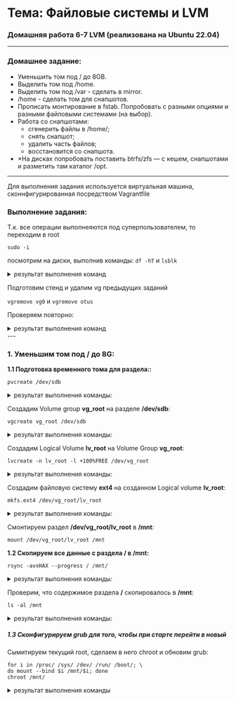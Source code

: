 # Тема: Файловые системы и LVM

### Домашняя работа 6-7 LVM (реализована на Ubuntu 22.04)
---
### Домашнее задание:
   - Уменьшить том под / до 8GB.  
   - Выделить том под /home.  
   - Выделить том под /var - сделать в mirror.
   - /home - сделать том для снапшотов. 
   - Прописать монтирование в fstab. Попробовать с разными опциями и разными файловыми системами (на выбор).
   - Работа со снапшотами:
     - сгенерить файлы в /home/;
     - снять снапшот;
     - удалить часть файлов;
     - восстановится со снапшота.
   - *На дисках попробовать поставить btrfs/zfs — с кешем, снапшотами и разметить там каталог /opt.
---

Для выполнения задания используется виртуальная машина, сконнфигурированная посредством Vagrantfile

### Выполнение задания:

Т.к. все операции выполнеяются под суперпользователем, то переходим в root

`sudo -i`

посмотрим на диски, выполнив команды: `df -hT` и `lsblk`
<details>
<summary>
   результат выполнения команд
</summary>
   
`df -hT`

```
Filesystem                        Type   Size  Used Avail Use% Mounted on
tmpfs                             tmpfs   96M  1.1M   95M   2% /run
/dev/mapper/ubuntu--vg-ubuntu--lv ext4    62G  5.2G   54G   9% /
tmpfs                             tmpfs  479M     0  479M   0% /dev/shm
tmpfs                             tmpfs  5.0M     0  5.0M   0% /run/lock
/dev/sda2                         ext4   2.0G  234M  1.6G  13% /boot
tmpfs                             tmpfs   96M  4.0K   96M   1% /run/user/1000
```
`lsblk`
```
NAME                      MAJ:MIN RM   SIZE RO TYPE MOUNTPOINTS
loop0                       7:0    0  89.4M  1 loop /snap/lxd/31333
loop1                       7:1    0  53.3M  1 loop /snap/snapd/19457
loop2                       7:2    0  63.7M  1 loop /snap/core20/2434
loop3                       7:3    0  44.3M  1 loop /snap/snapd/23258
loop4                       7:4    0  63.4M  1 loop /snap/core20/1974
loop5                       7:5    0 111.9M  1 loop /snap/lxd/24322
sda                         8:0    0   128G  0 disk 
├─sda1                      8:1    0     1M  0 part 
├─sda2                      8:2    0     2G  0 part /boot
└─sda3                      8:3    0   126G  0 part 
  └─ubuntu--vg-ubuntu--lv 253:1    0    63G  0 lvm  /
sdb                         8:16   0    10G  0 disk 
└─otus-test               253:0    0    10G  0 lvm  
sdc                         8:32   0     2G  0 disk 
└─otus-test               253:0    0    10G  0 lvm  
sdd                         8:48   0     1G  0 disk 
├─vg0-mirror_rmeta_0      253:2    0     4M  0 lvm  
│ └─vg0-mirror            253:6    0   816M  0 lvm  
└─vg0-mirror_rimage_0     253:3    0   816M  0 lvm  
  └─vg0-mirror            253:6    0   816M  0 lvm  
sde                         8:64   0     1G  0 disk 
├─vg0-mirror_rmeta_1      253:4    0     4M  0 lvm  
│ └─vg0-mirror            253:6    0   816M  0 lvm  
└─vg0-mirror_rimage_1     253:5    0   816M  0 lvm  
  └─vg0-mirror            253:6    0   816M  0 lvm  
sdf                         8:80   0   250M  0 disk 
```
</details>

Подготовим стенд и удалим vg предыдущих заданий

`vgremove vg0` и `vgremove otus`

Проверяем повторно:

<details>
<summary>
   результат выполнения команд
</summary>
   
`df -hT`

```
Filesystem                        Type   Size  Used Avail Use% Mounted on
tmpfs                             tmpfs   96M 1004K   95M   2% /run
/dev/mapper/ubuntu--vg-ubuntu--lv ext4    62G  5.2G   54G   9% /
tmpfs                             tmpfs  479M     0  479M   0% /dev/shm
tmpfs                             tmpfs  5.0M     0  5.0M   0% /run/lock
/dev/sda2                         ext4   2.0G  234M  1.6G  13% /boot
tmpfs                             tmpfs   96M  4.0K   96M   1% /run/user/1000
```
`lsblk`
```
NAME                      MAJ:MIN RM   SIZE RO TYPE MOUNTPOINTS
NAME                      MAJ:MIN RM   SIZE RO TYPE MOUNTPOINTS
loop0                       7:0    0  89.4M  1 loop /snap/lxd/31333
loop1                       7:1    0  53.3M  1 loop /snap/snapd/19457
loop2                       7:2    0  63.7M  1 loop /snap/core20/2434
loop3                       7:3    0  44.3M  1 loop /snap/snapd/23258
loop4                       7:4    0  63.4M  1 loop /snap/core20/1974
loop5                       7:5    0 111.9M  1 loop /snap/lxd/24322
sda                         8:0    0   128G  0 disk 
├─sda1                      8:1    0     1M  0 part 
├─sda2                      8:2    0     2G  0 part /boot
└─sda3                      8:3    0   126G  0 part 
  └─ubuntu--vg-ubuntu--lv 253:1    0    63G  0 lvm  /
sdb                         8:16   0    10G  0 disk 
sdc                         8:32   0     2G  0 disk 
sdd                         8:48   0     1G  0 disk 
sde                         8:64   0     1G  0 disk 
sdf                         8:80   0   250M  0 disk  
```
</details>
---

### 1. Уменьшим том под / до 8G:

**1.1 Подготовка временного тома для раздела::**
   
`pvcreate /dev/sdb`
<details>
<summary> результат выполнения команды: </summary>

```
  Physical volume "/dev/sdb" successfully created.
```
</details>

Создадим Volume group **vg_root** на разделе **/dev/sdb**:

`vgcreate vg_root /dev/sdb`

<details>
<summary> результат выполнения команды: </summary>

```
  Volume group "vg_root" successfully created
```
</details>

Создадим Logical Volume **lv_root** на Volume Group **vg_root**:

`lvcreate -n lv_root -l +100%FREE /dev/vg_root`

<details>
<summary> результат выполнения команды: </summary>

```
WARNING: ext4 signature detected on /dev/vg_root/lv_root at offset 1080. Wipe it? [y/n]: y
  Wiping ext4 signature on /dev/vg_root/lv_root.
  Logical volume "lv_root" created.
```
</details>

Создадим файловую систему **ext4** на созданном Logical volume **lv_root**:

`mkfs.ext4 /dev/vg_root/lv_root`

<details>
<summary> результат выполнения команды: </summary>

```
mke2fs 1.46.5 (30-Dec-2021)
Creating filesystem with 2620416 4k blocks and 655360 inodes
Filesystem UUID: 709102ea-efc4-4c92-a23f-e07d2139fca5
Superblock backups stored on blocks: 
        32768, 98304, 163840, 229376, 294912, 819200, 884736, 1605632

Allocating group tables: done                            
Writing inode tables: done                            
Creating journal (16384 blocks): done
Writing superblocks and filesystem accounting information: done 
```
</details>

Смонтируем раздел **/dev/vg_root/lv_root** в **/mnt**:

`mount /dev/vg_root/lv_root /mnt`

**1.2 Скопируем все данные с раздела / в /mnt:**

`rsync -avxHAX --progress / /mnt/`

<details>
<summary> результат выполнения команды: </summary>

```
sent 5,355,165,626 bytes  received 1,393,666 bytes  164,817,208.98 bytes/sec
total size is 5,639,924,116  speedup is 1.05

```
</details>

Проверим, что содержимое раздела **/** скопировалось в **/mnt**:

`ls -al /mnt`

<details>
<summary> результат выполнения команды: </summary>

```
total 2097252
drwxr-xr-x  21 root root       4096 Jan  3 14:02 .
drwxr-xr-x  21 root root       4096 Jan  3 14:02 ..
lrwxrwxrwx   1 root root          7 Aug 10  2023 bin -> usr/bin
drwxr-xr-x   2 root root       4096 Jan 11  2024 boot
drwxr-xr-x   2 root root       4096 Jan  3 13:48 data
drwxr-xr-x   2 root root       4096 Jan  3 14:02 data-snap
drwxr-xr-x   2 root root       4096 Jan  6 10:02 dev
drwxr-xr-x 102 root root       4096 Jan  6 09:36 etc
drwxr-xr-x   3 root root       4096 Jan 10  2024 home
lrwxrwxrwx   1 root root          7 Aug 10  2023 lib -> usr/lib
lrwxrwxrwx   1 root root          9 Aug 10  2023 lib32 -> usr/lib32
lrwxrwxrwx   1 root root          9 Aug 10  2023 lib64 -> usr/lib64
lrwxrwxrwx   1 root root         10 Aug 10  2023 libx32 -> usr/libx32
drwx------   2 root root      16384 Jan 10  2024 lost+found
drwxr-xr-x   2 root root       4096 Aug 10  2023 media
drwxr-xr-x   2 root root       4096 Jan  6 10:04 mnt
drwxr-xr-x   2 root root       4096 Aug 10  2023 opt
dr-xr-xr-x   2 root root       4096 Jan  6 09:36 proc
drwx------   5 root root       4096 Jan  3 17:46 root
drwxr-xr-x   2 root root       4096 Jan  6 09:36 run
lrwxrwxrwx   1 root root          8 Aug 10  2023 sbin -> usr/sbin
drwxr-xr-x   6 root root       4096 Jan  3 13:28 snap
drwxr-xr-x   2 root root       4096 Aug 10  2023 srv
-rw-------   1 root root 2147483648 Jan 10  2024 swap.img
dr-xr-xr-x   2 root root       4096 Jan  6 09:36 sys
drwxrwxrwt  12 root root       4096 Jan  6 09:41 tmp
drwxr-xr-x  14 root root       4096 Aug 10  2023 usr
drwxr-xr-x  13 root root       4096 Aug 10  2023 var
```
</details>

##### 1.3 Сконфигурируем grub для того, чтобы при старте перейти в новый

Сымитируем текущий root, сделаем в него chroot и обновим grub:

```
for i in /proc/ /sys/ /dev/ /run/ /boot/; \
do mount --bind $i /mnt/$i; done
chroot /mnt/
```

<details>
<summary> результат выполнения команды </summary>
```
Sourcing file `/etc/default/grub'
Sourcing file `/etc/default/grub.d/init-select.cfg'
Generating grub configuration file ...
Found linux image: /boot/vmlinuz-5.15.0-91-generic
Found initrd image: /boot/initrd.img-5.15.0-91-generic
Warning: os-prober will not be executed to detect other bootable partitions.
Systems on them will not be added to the GRUB boot configuration.
Check GRUB_DISABLE_OS_PROBER documentation entry.
done
```

**Обновим образ initrd**

`update-initramfs -u`

<details>
<summary> результат выполнения команды: </summary>
   
```
update-initramfs: Generating /boot/initrd.img-5.15.0-91-generic
```
</details>

перезапустим сервер:

`exit`
`reboot`

**Посмотрим картину с дисками после перезагрузки**

`lsblk`

<details>
<summary> результат выполнения команды: </summary>
   
```
NAME                      MAJ:MIN RM   SIZE RO TYPE MOUNTPOINTS
loop0                       7:0    0  63.7M  1 loop /snap/core20/2434
loop1                       7:1    0  63.4M  1 loop /snap/core20/1974
loop2                       7:2    0 111.9M  1 loop /snap/lxd/24322
loop3                       7:3    0  53.3M  1 loop /snap/snapd/19457
loop4                       7:4    0  44.3M  1 loop /snap/snapd/23258
loop5                       7:5    0  89.4M  1 loop /snap/lxd/31333
sda                         8:0    0   128G  0 disk 
├─sda1                      8:1    0     1M  0 part 
├─sda2                      8:2    0     2G  0 part /boot
└─sda3                      8:3    0   126G  0 part 
  └─ubuntu--vg-ubuntu--lv 253:1    0    63G  0 lvm  
sdb                         8:16   0    10G  0 disk 
└─vg_root-lv_root         253:0    0    10G  0 lvm  /
sdc                         8:32   0     2G  0 disk 
sdd                         8:48   0     1G  0 disk 
sde                         8:64   0     1G  0 disk 
sdf                         8:80   0   250M  0 disk
```
</details>

##### 1.4 Изменим размер старой VG и вернем на него / (root)

Удаляем старый LV и создаём новый на 8G

`lvremove /dev/ubuntu-vg/ubuntu-lv`

<details>
<summary> результат выполнения команды: </summary>
   
```
Do you really want to remove and DISCARD active logical volume ubuntu-vg/ubuntu-lv? [y/n]: y
  Logical volume "ubuntu-lv" successfully removed
```
</details>

`lvcreate -n ubuntu-vg/ubuntu-lv -L 8G /dev/ubuntu-vg`

<details>
<summary> результат выполнения команды: </summary>
   
```
  WARNING: ext4 signature detected on /dev/ubuntu-vg/ubuntu-lv at offset 1080. Wipe it? [y/n]: y
  Wiping ext4 signature on /dev/ubuntu-vg/ubuntu-lv.
  Logical volume "ubuntu-lv" created.
```
</details>

Создадим файловую систему ext4 на разделе **/dev/ubuntu-vg/ubuntu-lv**

`mkfs.ext4 /dev/ubuntu-vg/ubuntu-lv`

<details>
<summary> результат выполнения команды: </summary>
   
```
mke2fs 1.46.5 (30-Dec-2021)
Creating filesystem with 2097152 4k blocks and 524288 inodes
Filesystem UUID: c0e6553a-1dfd-4e27-9e70-f94c1d2900f8
Superblock backups stored on blocks: 
        32768, 98304, 163840, 229376, 294912, 819200, 884736, 1605632

Allocating group tables: done                            
Writing inode tables: done                            
Creating journal (16384 blocks): done
Writing superblocks and filesystem accounting information: done 
```
</details>mount /dev/ubuntu-vg/ubuntu-lv /mnt

Смонтируем раздел **/dev/ubuntu-vg/ubuntu-lv** в **/mnt**:

`mount /dev/ubuntu-vg/ubuntu-lv /mnt`

**1.5 Скопируем все данные с раздела / в /mnt:**

`rsync -avxHAX --progress / /mnt/`

<details>
<summary> результат выполнения команды: </summary>

```
sent 5,363,696,169 bytes  received 1,393,387 bytes  84,489,599.31 bytes/sec
total size is 5,648,453,596  speedup is 1.05
```
</details>

Проверим, что содержимое раздела **/** скопировалось в **/mnt**:

`ls -la /mnt`

<details>
<summary> результат выполнения команды: </summary>

```
otal 2097252
drwxr-xr-x  21 root root       4096 Jan  3 14:02 .
drwxr-xr-x  21 root root       4096 Jan  3 14:02 ..
lrwxrwxrwx   1 root root          7 Aug 10  2023 bin -> usr/bin
drwxr-xr-x   2 root root       4096 Jan  6 10:22 boot
drwxr-xr-x   2 root root       4096 Jan  3 13:48 data
drwxr-xr-x   2 root root       4096 Jan  3 14:02 data-snap
drwxr-xr-x   2 root root       4096 Jan  6 10:34 dev
drwxr-xr-x 102 root root       4096 Jan  6 09:36 etc
drwxr-xr-x   3 root root       4096 Jan 10  2024 home
lrwxrwxrwx   1 root root          7 Aug 10  2023 lib -> usr/lib
lrwxrwxrwx   1 root root          9 Aug 10  2023 lib32 -> usr/lib32
lrwxrwxrwx   1 root root          9 Aug 10  2023 lib64 -> usr/lib64
lrwxrwxrwx   1 root root         10 Aug 10  2023 libx32 -> usr/libx32
drwx------   2 root root      16384 Jan 10  2024 lost+found
drwxr-xr-x   2 root root       4096 Aug 10  2023 media
drwxr-xr-x   2 root root       4096 Jan  6 10:36 mnt
drwxr-xr-x   2 root root       4096 Aug 10  2023 opt
dr-xr-xr-x   2 root root       4096 Jan  6 10:25 proc
drwx------   5 root root       4096 Jan  3 17:46 root
drwxr-xr-x   2 root root       4096 Jan  6 10:28 run
lrwxrwxrwx   1 root root          8 Aug 10  2023 sbin -> usr/sbin
drwxr-xr-x   6 root root       4096 Jan  3 13:28 snap
drwxr-xr-x   2 root root       4096 Aug 10  2023 srv
-rw-------   1 root root 2147483648 Jan 10  2024 swap.img
dr-xr-xr-x   2 root root       4096 Jan  6 10:25 sys
drwxrwxrwt  12 root root       4096 Jan  6 10:35 tmp
drwxr-xr-x  14 root root       4096 Aug 10  2023 usr
drwxr-xr-x  13 root root       4096 Aug 10  2023 var
```
</details>


##### 1.6 Сконфигурируем grub для того, чтобы при старте перейти в новый /  
Сымитируем текущий root, сделаем в него chroot и обновим grub:

```
for i in /proc/ /sys/ /dev/ /run/ /boot/; \
do mount --bind $i /mnt/$i; done
chroot /mnt/
```

**Обновим образ initrd**

`update-initramfs -u`

<details>
<summary> результат выполнения команды: </summary>
   
```
update-initramfs: Generating /boot/initrd.img-5.15.0-91-generic
W: Couldn't identify type of root file system for fsck hook
```
</details>

### 2. Выделить том под /var в зеркало

Пока не перезагружаемся и не выходим из под chroot - мы можем заодно перенести /var.

##### 2.1 На свободных дисках создаем зеркало

`pvcreate /dev/sdc /dev/sdd`


<details>
<summary> результат выполнения команды: </summary>
   
```
Physical volume "/dev/sdc" successfully created.
  Physical volume "/dev/sdd" successfully created.
```
</details>

`vgcreate vg_var /dev/sdc /dev/sdd`

<details>
<summary> результат выполнения команды: </summary>
   
```
Volume group "vg_var" successfully created
```
</details>

`lvcreate -L 950M -m1 -n lv_var vg_var`

<details>
<summary> результат выполнения команды: </summary>
   
```
 Rounding up size to full physical extent 952.00 MiB
  Logical volume "lv_var" created.
```
</details>

##### 2.2 Создаем fs и перемещаем туда /var

`mkfs.ext4 /dev/vg_var/lv_var`

<details>
<summary> результат выполнения команды: </summary>
   
```
mke2fs 1.46.5 (30-Dec-2021)
Creating filesystem with 243712 4k blocks and 60928 inodes
Filesystem UUID: 5e0a492b-1798-4e40-98bd-0392ec9962bb
Superblock backups stored on blocks: 
        32768, 98304, 163840, 229376

Allocating group tables: done                            
Writing inode tables: done                            
Creating journal (4096 blocks): done
Writing superblocks and filesystem accounting information: done
```
</details>

`mount /dev/vg_var/lv_var /mnt`
`cp -aR /var/* /mnt/`

**На всякий случай сохраняем содержимое старого var**

`mkdir /tmp/oldvar && mv /var/* /tmp/oldvar`

##### 2.3 монтируем новый var в каталог /var

`umount /mnt`
`mount /dev/vg_var/lv_var /var`

**Правим fstab для автоматического монтирования /var**

```
echo "`blkid | grep var: | awk '{print $2}'` \
 /var ext4 defaults 0 0" >> /etc/fstab
```
**Можно успешно перезагружаться в новый (уменьшенный root) и удалять временную Volume Group**

`exit`
`reboot`

`lvremove /dev/vg_root/lv_root`
<details>
<summary> результат выполнения команды: </summary>
   
```
Do you really want to remove and DISCARD active logical volume vg_root/lv_root? [y/n]: y
  Logical volume "lv_root" successfully removed
```
</details>

`vgremove /dev/vg_root`
<details>
<summary> результат выполнения команды: </summary>
   
```
Volume group "vg_root" successfully removed
```
</details>

`pvremove /dev/sdb`
<details>
<summary> результат выполнения команды: </summary>
   
```
Labels on physical volume "/dev/sdb" successfully wiped.
```
</details>

### 3. Выделить том под /home

##### 3.1 Выделяем том под /home по тому же принципу что делали для /var

lvcreate -n LogVol_Home -L 2G /dev/ubuntu-vg

<details>
<summary> результат выполнения команды: </summary>
   
```
Logical volume "LogVol_Home" created.
```
</details>

 mkfs.ext4 /dev/ubuntu-vg/LogVol_Home

<details>
<summary> результат выполнения команды: </summary>
   
```
mke2fs 1.46.5 (30-Dec-2021)
Creating filesystem with 524288 4k blocks and 131072 inodes
Filesystem UUID: eee72fcd-7ab3-4ad6-8b49-88e19a19c23a
Superblock backups stored on blocks: 
        32768, 98304, 163840, 229376, 294912

Allocating group tables: done                            
Writing inode tables: done                            
Creating journal (16384 blocks): done
Writing superblocks and filesystem accounting information: done
```
</details>

`mount /dev/ubuntu-vg/LogVol_Home /mnt/`

`cp -aR /home/* /mnt/`  

`rm -rf /home/*`  

`umount /mnt`  

`mount /dev/ubuntu-vg/LogVol_Home /home/`
 

##### 3.2 Правим **fstab** для автоматического монтирования **/home**:

```
echo "`blkid | grep Home | awk '{print $2}'` \
 /home xfs defaults 0 0" >> /etc/fstab
```
---
### 4. Работа со снапшотами

##### 4.1 Генерируем файлы в **/home**:

`touch /home/test_file{1..20}`  

##### 4.2 Подготовим снапшот c раздела **/home**:  

```
lvcreate -L 100MB -s -n home_snap \
 /dev/ubuntu-vg/LogVol_Home
```

<details>
<summary> результат выполнения команды: </summary>
   
```
  Logical volume "home_snap" created.
```
</details>

Удалим часть файлов из **/home**:

`rm -f /home/test_file{11..20}`  

Восстановим из снапшота:  

`umount /home`  

`lvconvert --merge /dev/ubuntu-vg/home_snap`

<details>
<summary> результат выполнения команды: </summary>
   
```
Merging of volume ubuntu-vg/home_snap started.
  ubuntu-vg/LogVol_Home: Merged: 100.00%
```
</details>  

`mount /dev/mapper/ubuntu--vg-LogVol_Home /home`  

`ls -la /home`

<details>
<summary> результат выполнения команды: </summary>
   
```
total 28
drwxr-xr-x  4 root    root     4096 Jan  6 12:11 .
drwxr-xr-x 19 root    root     4096 Jan 11  2024 ..
-rw-r--r--  1 root    root        0 Jan  6 12:11 file1
-rw-r--r--  1 root    root        0 Jan  6 12:11 file10
-rw-r--r--  1 root    root        0 Jan  6 12:11 file11
-rw-r--r--  1 root    root        0 Jan  6 12:11 file12
-rw-r--r--  1 root    root        0 Jan  6 12:11 file13
-rw-r--r--  1 root    root        0 Jan  6 12:11 file14
-rw-r--r--  1 root    root        0 Jan  6 12:11 file15
-rw-r--r--  1 root    root        0 Jan  6 12:11 file16
-rw-r--r--  1 root    root        0 Jan  6 12:11 file17
-rw-r--r--  1 root    root        0 Jan  6 12:11 file18
-rw-r--r--  1 root    root        0 Jan  6 12:11 file19
-rw-r--r--  1 root    root        0 Jan  6 12:11 file2
-rw-r--r--  1 root    root        0 Jan  6 12:11 file20
-rw-r--r--  1 root    root        0 Jan  6 12:11 file3
-rw-r--r--  1 root    root        0 Jan  6 12:11 file4
-rw-r--r--  1 root    root        0 Jan  6 12:11 file5
-rw-r--r--  1 root    root        0 Jan  6 12:11 file6
-rw-r--r--  1 root    root        0 Jan  6 12:11 file7
-rw-r--r--  1 root    root        0 Jan  6 12:11 file8
-rw-r--r--  1 root    root        0 Jan  6 12:11 file9
drwx------  2 root    root    16384 Jan  6 12:01 lost+found
drwxr-x---  4 vagrant vagrant  4096 Jan 11  2024 vagrant
```
</details>  

Файлы успешно восстановлены с помощью снапшота.